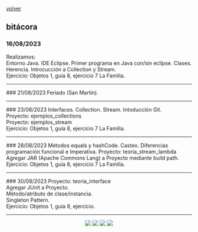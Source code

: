 [volver](index.md)<br/>
## bitácora

### 16/08/2023
Realizamos:<br/>
Entorno Java. IDE Eclipse. Primer programa en Java con/sin eclipse. Clases. Herencia. Introcucción a Collection y Stream.<br/>
Ejercicio: Objetos 1, guía 8, ejercicio 7 La Familia.
<hr/>
### 21/08/2023
Feriado (San Martín).<br/>
<hr/>
### 23/08/2023
Interfaces. Collection. Stream. Intoducción Git.<br/>
Proyecto: ejemplos_collections<br/>
Proyecto: ejemplos_stream<br/>
Ejercicio: Objetos 1, guía 8, ejercicio 7 La Familia.
<hr/>
### 28/08/2023
Métodos equals y hashCode. Casteo.
Diferencias programación funcional e Imperativa. 
Proyecto: teoria_stream_lambda<br/>
Agregar JAR (Apache Commons Lang) a Proyecto mediante build path.
Ejercicio: Objetos 1, guía 8, ejercicio 7 La Familia.
<hr/>
### 30/08/2023
  Proyecto: teoria_interface<br/>
  Agregar JUnit a Proyecto.<br/>
  Método/atributo de clase/instancia.<br/>
  Singleton Pattern.<br/>
  Ejercicio: Objetos 1, guía 9, ejercicio.
<hr/>
<center><img src="imagenes/logo-java-1.png" />&nbsp;<img src="imagenes/logo-linux-1.png" />&nbsp;<img src="imagenes/logo-java-2.png" />&nbsp;<img src="imagenes/logo-lamadrid-1.png" /></center>
